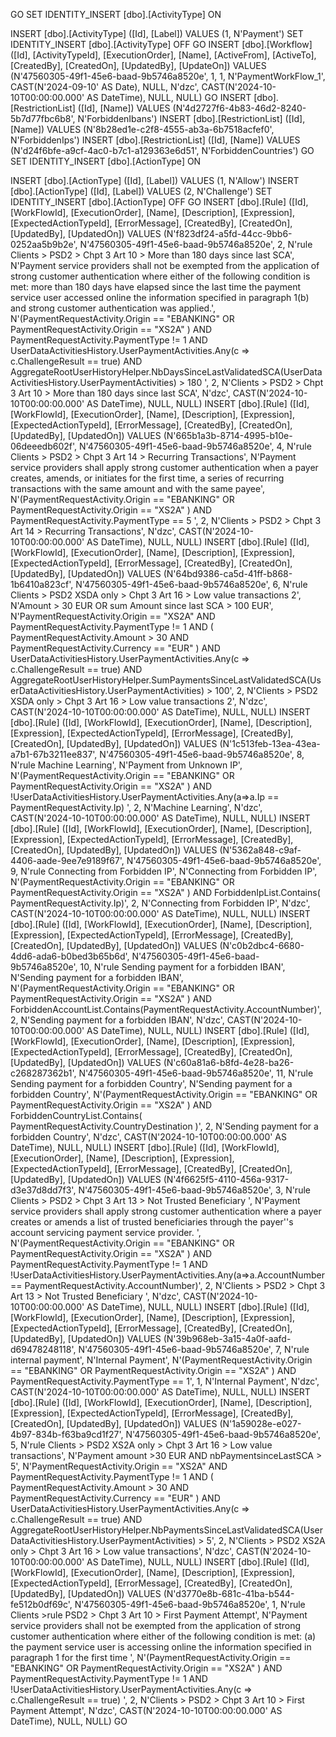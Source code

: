 GO
SET IDENTITY_INSERT [dbo].[ActivityType] ON 

INSERT [dbo].[ActivityType] ([Id], [Label]) VALUES (1, N'Payment')
SET IDENTITY_INSERT [dbo].[ActivityType] OFF
GO
INSERT [dbo].[Workflow] ([Id], [ActivityTypeId], [ExecutionOrder], [Name], [ActiveFrom], [ActiveTo], [CreatedBy], [CreatedOn], [UpdatedBy], [UpdateOn]) VALUES (N'47560305-49f1-45e6-baad-9b5746a8520e', 1, 1, N'PaymentWorkFlow_1', CAST(N'2024-09-10' AS Date), NULL, N'dzc', CAST(N'2024-10-10T00:00:00.000' AS DateTime), NULL, NULL)
GO
INSERT [dbo].[RestrictionList] ([Id], [Name]) VALUES (N'4d2727f6-4b83-46d2-8240-5b7d77fbc6b8', N'ForbiddenIbans')
INSERT [dbo].[RestrictionList] ([Id], [Name]) VALUES (N'8b28ed1e-c2f8-4555-ab3a-6b7518acfef0', N'ForbiddenIps')
INSERT [dbo].[RestrictionList] ([Id], [Name]) VALUES (N'd24f6bfe-a9cf-4ac0-b7c1-a129363e6d51', N'ForbiddenCountries')
GO
SET IDENTITY_INSERT [dbo].[ActionType] ON 

INSERT [dbo].[ActionType] ([Id], [Label]) VALUES (1, N'Allow')
INSERT [dbo].[ActionType] ([Id], [Label]) VALUES (2, N'Challenge')
SET IDENTITY_INSERT [dbo].[ActionType] OFF
GO
INSERT [dbo].[Rule] ([Id], [WorkFlowId], [ExecutionOrder], [Name], [Description], [Expression], [ExpectedActionTypeId], [ErrorMessage], [CreatedBy], [CreatedOn], [UpdatedBy], [UpdatedOn]) VALUES (N'f823df24-a5fd-44cc-9bb6-0252aa5b9b2e', N'47560305-49f1-45e6-baad-9b5746a8520e', 2, N'rule Clients > PSD2 > Chpt 3 Art 10 > More than 180 days since last SCA', N'Payment service providers shall not be exempted from the application of strong customer authentication where either of the following condition is met:  more than 180 days have elapsed since the last time the payment service user accessed online the information specified in paragraph 1(b) and strong customer authentication was applied.', N'(PaymentRequestActivity.Origin == "EBANKING" OR PaymentRequestActivity.Origin == "XS2A" ) AND PaymentRequestActivity.PaymentType != 1 AND UserDataActivitiesHistory.UserPaymentActivities.Any(c => c.ChallengeResult == true) AND AggregateRootUserHistoryHelper.NbDaysSinceLastValidatedSCA(UserDataActivitiesHistory.UserPaymentActivities) > 180 ', 2, N'Clients > PSD2 > Chpt 3 Art 10 > More than 180 days since last SCA', N'dzc', CAST(N'2024-10-10T00:00:00.000' AS DateTime), NULL, NULL)
INSERT [dbo].[Rule] ([Id], [WorkFlowId], [ExecutionOrder], [Name], [Description], [Expression], [ExpectedActionTypeId], [ErrorMessage], [CreatedBy], [CreatedOn], [UpdatedBy], [UpdatedOn]) VALUES (N'665b1a3b-8714-4995-b10e-06deeedb602f', N'47560305-49f1-45e6-baad-9b5746a8520e', 4, N'rule Clients > PSD2 > Chpt 3 Art 14 > Recurring Transactions', N'Payment service providers shall apply strong customer authentication when a payer creates, amends, or initiates for the first time, a series of recurring transactions with the same amount and with the same payee', N'(PaymentRequestActivity.Origin == "EBANKING" OR PaymentRequestActivity.Origin == "XS2A" ) AND PaymentRequestActivity.PaymentType == 5 ', 2, N'Clients > PSD2 > Chpt 3 Art 14 > Recurring Transactions', N'dzc', CAST(N'2024-10-10T00:00:00.000' AS DateTime), NULL, NULL)
INSERT [dbo].[Rule] ([Id], [WorkFlowId], [ExecutionOrder], [Name], [Description], [Expression], [ExpectedActionTypeId], [ErrorMessage], [CreatedBy], [CreatedOn], [UpdatedBy], [UpdatedOn]) VALUES (N'64bd9386-ca5d-41ff-b868-1b6410a823cf', N'47560305-49f1-45e6-baad-9b5746a8520e', 6, N'rule Clients > PSD2 XSDA only > Chpt 3 Art 16 > Low value transactions 2', N'Amount > 30 EUR OR sum Amount since last SCA > 100 EUR', N'PaymentRequestActivity.Origin == "XS2A" AND PaymentRequestActivity.PaymentType != 1 AND ( PaymentRequestActivity.Amount > 30 AND PaymentRequestActivity.Currency == "EUR" ) AND UserDataActivitiesHistory.UserPaymentActivities.Any(c => c.ChallengeResult == true) AND AggregateRootUserHistoryHelper.SumPaymentsSinceLastValidatedSCA(UserDataActivitiesHistory.UserPaymentActivities) > 100', 2, N'Clients > PSD2 XSDA only > Chpt 3 Art 16 > Low value transactions 2', N'dzc', CAST(N'2024-10-10T00:00:00.000' AS DateTime), NULL, NULL)
INSERT [dbo].[Rule] ([Id], [WorkFlowId], [ExecutionOrder], [Name], [Description], [Expression], [ExpectedActionTypeId], [ErrorMessage], [CreatedBy], [CreatedOn], [UpdatedBy], [UpdatedOn]) VALUES (N'1c513feb-13ea-43ea-a7b1-67b3211ee837', N'47560305-49f1-45e6-baad-9b5746a8520e', 8, N'rule Machine Learning', N'Payment from Unknown IP', N'(PaymentRequestActivity.Origin == "EBANKING" OR PaymentRequestActivity.Origin == "XS2A" ) AND !UserDataActivitiesHistory.UserPaymentActivities.Any(a=>a.Ip == PaymentRequestActivity.Ip)   ', 2, N'Machine Learning', N'dzc', CAST(N'2024-10-10T00:00:00.000' AS DateTime), NULL, NULL)
INSERT [dbo].[Rule] ([Id], [WorkFlowId], [ExecutionOrder], [Name], [Description], [Expression], [ExpectedActionTypeId], [ErrorMessage], [CreatedBy], [CreatedOn], [UpdatedBy], [UpdatedOn]) VALUES (N'5362a848-c9af-4406-aade-9ee7e9189f67', N'47560305-49f1-45e6-baad-9b5746a8520e', 9, N'rule Connecting from Forbidden IP', N'Connecting from Forbidden IP', N'(PaymentRequestActivity.Origin == "EBANKING" OR PaymentRequestActivity.Origin == "XS2A" )  AND  ForbiddenIpList.Contains( PaymentRequestActivity.Ip)', 2, N'Connecting from Forbidden IP', N'dzc', CAST(N'2024-10-10T00:00:00.000' AS DateTime), NULL, NULL)
INSERT [dbo].[Rule] ([Id], [WorkFlowId], [ExecutionOrder], [Name], [Description], [Expression], [ExpectedActionTypeId], [ErrorMessage], [CreatedBy], [CreatedOn], [UpdatedBy], [UpdatedOn]) VALUES (N'c0b2dbc4-6680-4dd6-ada6-b0bed3b65b6d', N'47560305-49f1-45e6-baad-9b5746a8520e', 10, N'rule Sending payment for a forbidden IBAN', N'Sending payment for a forbidden IBAN', N'(PaymentRequestActivity.Origin == "EBANKING" OR PaymentRequestActivity.Origin == "XS2A" )  AND  ForbiddenAccountList.Contains(PaymentRequestActivity.AccountNumber)', 2, N'Sending payment for a forbidden IBAN', N'dzc', CAST(N'2024-10-10T00:00:00.000' AS DateTime), NULL, NULL)
INSERT [dbo].[Rule] ([Id], [WorkFlowId], [ExecutionOrder], [Name], [Description], [Expression], [ExpectedActionTypeId], [ErrorMessage], [CreatedBy], [CreatedOn], [UpdatedBy], [UpdatedOn]) VALUES (N'c60a81a6-b8fd-4e28-ba26-c268287362b1', N'47560305-49f1-45e6-baad-9b5746a8520e', 11, N'rule Sending payment for a forbidden Country', N'Sending payment for a forbidden Country', N'(PaymentRequestActivity.Origin == "EBANKING" OR PaymentRequestActivity.Origin == "XS2A" )  AND ForbiddenCountryList.Contains( PaymentRequestActivity.CountryDestination )', 2, N'Sending payment for a forbidden Country', N'dzc', CAST(N'2024-10-10T00:00:00.000' AS DateTime), NULL, NULL)
INSERT [dbo].[Rule] ([Id], [WorkFlowId], [ExecutionOrder], [Name], [Description], [Expression], [ExpectedActionTypeId], [ErrorMessage], [CreatedBy], [CreatedOn], [UpdatedBy], [UpdatedOn]) VALUES (N'4f6625f5-4110-456a-9317-d3e37d8dd7f3', N'47560305-49f1-45e6-baad-9b5746a8520e', 3, N'rule Clients > PSD2 > Chpt 3 Art 13 > Not Trusted Beneficiary
', N'Payment service providers shall apply strong customer authentication where a payer creates or amends a list of trusted beneficiaries through the payer''s account servicing payment service provider.
', N'(PaymentRequestActivity.Origin == "EBANKING" OR PaymentRequestActivity.Origin == "XS2A" ) AND PaymentRequestActivity.PaymentType != 1 AND  !UserDataActivitiesHistory.UserPaymentActivities.Any(a=>a.AccountNumber == PaymentRequestActivity.AccountNumber)', 2, N'Clients > PSD2 > Chpt 3 Art 13 > Not Trusted Beneficiary
', N'dzc', CAST(N'2024-10-10T00:00:00.000' AS DateTime), NULL, NULL)
INSERT [dbo].[Rule] ([Id], [WorkFlowId], [ExecutionOrder], [Name], [Description], [Expression], [ExpectedActionTypeId], [ErrorMessage], [CreatedBy], [CreatedOn], [UpdatedBy], [UpdatedOn]) VALUES (N'39b968eb-3a15-4a0f-aafd-d69478248118', N'47560305-49f1-45e6-baad-9b5746a8520e', 7, N'rule internal payment', N'Internal Payment', N'(PaymentRequestActivity.Origin == "EBANKING" OR PaymentRequestActivity.Origin == "XS2A" ) AND PaymentRequestActivity.PaymentType == 1', 1, N'Internal Payment', N'dzc', CAST(N'2024-10-10T00:00:00.000' AS DateTime), NULL, NULL)
INSERT [dbo].[Rule] ([Id], [WorkFlowId], [ExecutionOrder], [Name], [Description], [Expression], [ExpectedActionTypeId], [ErrorMessage], [CreatedBy], [CreatedOn], [UpdatedBy], [UpdatedOn]) VALUES (N'1a59028e-e027-4b97-834b-f63ba9cd1f27', N'47560305-49f1-45e6-baad-9b5746a8520e', 5, N'rule Clients > PSD2 XS2A only > Chpt 3 Art 16 > Low value transactions', N'Payment amount >30 EUR AND nbPaymentsinceLastSCA > 5', N'PaymentRequestActivity.Origin == "XS2A" AND PaymentRequestActivity.PaymentType != 1 AND ( PaymentRequestActivity.Amount > 30 AND PaymentRequestActivity.Currency == "EUR" ) AND UserDataActivitiesHistory.UserPaymentActivities.Any(c => c.ChallengeResult == true) AND AggregateRootUserHistoryHelper.NbPaymentsSinceLastValidatedSCA(UserDataActivitiesHistory.UserPaymentActivities) > 5', 2, N'Clients > PSD2 XS2A only > Chpt 3 Art 16 > Low value transactions', N'dzc', CAST(N'2024-10-10T00:00:00.000' AS DateTime), NULL, NULL)
INSERT [dbo].[Rule] ([Id], [WorkFlowId], [ExecutionOrder], [Name], [Description], [Expression], [ExpectedActionTypeId], [ErrorMessage], [CreatedBy], [CreatedOn], [UpdatedBy], [UpdatedOn]) VALUES (N'd3770e8b-681c-41ba-b544-fe512b0df69c', N'47560305-49f1-45e6-baad-9b5746a8520e', 1, N'rule Clients >rule PSD2 > Chpt 3 Art 10 > First Payment Attempt', N'Payment service providers shall not be exempted from the application of strong customer authentication where either of the following condition is met: (a) the payment service user is accessing online the information specified in paragraph 1 for the first time
', N'(PaymentRequestActivity.Origin == "EBANKING" OR PaymentRequestActivity.Origin == "XS2A" ) AND PaymentRequestActivity.PaymentType != 1 AND !UserDataActivitiesHistory.UserPaymentActivities.Any(c => c.ChallengeResult == true) ', 2, N'Clients > PSD2 > Chpt 3 Art 10 > First Payment Attempt', N'dzc', CAST(N'2024-10-10T00:00:00.000' AS DateTime), NULL, NULL)
GO
